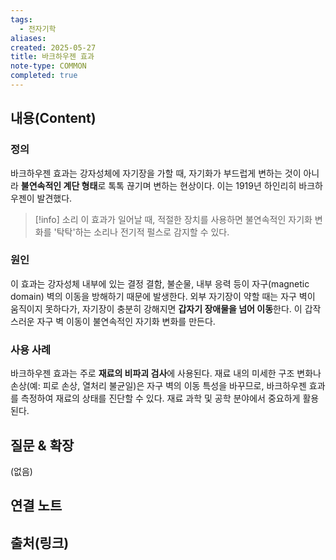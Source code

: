 ```yaml
---
tags:
  - 전자기학
aliases: 
created: 2025-05-27
title: 바크하우젠 효과
note-type: COMMON
completed: true
---
```


## 내용(Content)

### 정의

바크하우젠 효과는 강자성체에 자기장을 가할 때, 자기화가 부드럽게 변하는 것이 아니라 **불연속적인 계단 형태**로 톡톡 끊기며 변하는 현상이다. 이는 1919년 하인리히 바크하우젠이 발견했다.

>[!info] 소리
>이 효과가 일어날 때, 적절한 장치를 사용하면 불연속적인 자기화 변화를 '탁탁'하는 소리나 전기적 펄스로 감지할 수 있다.

### 원인

이 효과는 강자성체 내부에 있는 결정 결함, 불순물, 내부 응력 등이 자구(magnetic domain) 벽의 이동을 방해하기 때문에 발생한다. 외부 자기장이 약할 때는 자구 벽이 움직이지 못하다가, 자기장이 충분히 강해지면 **갑자기 장애물을 넘어 이동**한다. 이 갑작스러운 자구 벽 이동이 불연속적인 자기화 변화를 만든다.

### 사용 사례

바크하우젠 효과는 주로 **재료의 비파괴 검사**에 사용된다. 재료 내의 미세한 구조 변화나 손상(예: 피로 손상, 열처리 불균일)은 자구 벽의 이동 특성을 바꾸므로, 바크하우젠 효과를 측정하여 재료의 상태를 진단할 수 있다. 재료 과학 및 공학 분야에서 중요하게 활용된다.

## 질문 & 확장

(없음)

## 연결 노트

## 출처(링크)


